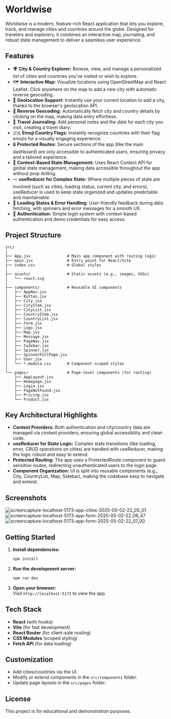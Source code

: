 # Worldwise

Worldwise is a modern, feature-rich React application that lets you explore, track, and manage cities and countries around the globe. Designed for travelers and explorers, it combines an interactive map, journaling, and robust state management to deliver a seamless user experience.

## Features

- 🌍 **City & Country Explorer:** Browse, view, and manage a personalized list of cities and countries you've visited or wish to explore.
- 🗺️ **Interactive Map:** Visualize locations using OpenStreetMap and React Leaflet. Click anywhere on the map to add a new city with automatic reverse geocoding.
- 📍 **Geolocation Support:** Instantly use your current location to add a city, thanks to the browser's geolocation API.
- 🔄 **Reverse Geocoding:** Automatically fetch city and country details by clicking on the map, making data entry effortless.
- 📝 **Travel Journaling:** Add personal notes and the date for each city you visit, creating a travel diary.
- 🇺🇳 **Emoji Country Flags:** Instantly recognize countries with their flag emojis for a visually engaging experience.
- 🔒 **Protected Routes:** Secure sections of the app (like the main dashboard) are only accessible to authenticated users, ensuring privacy and a tailored experience.
- 🧠 **Context-Based State Management:** Uses React Context API for global state management, making data accessible throughout the app without prop drilling.
- 🪢 **useReducer for Complex State:** Where multiple pieces of state are involved (such as cities, loading status, current city, and errors), useReducer is used to keep state organized and updates predictable and maintainable.
- 🚦 **Loading States & Error Handling:** User-friendly feedback during data fetching, with spinners and error messages for a smooth UX.
- 🔑 **Authentication:** Simple login system with context-based authentication and demo credentials for easy access.

## Project Structure

```
src/
│
├── App.jsx                # Main app component with routing logic
├── main.jsx               # Entry point for React/Vite
├── index.css              # Global styles
│
├── assets/                # Static assets (e.g., images, SVGs)
│   └── react.svg
│
├── components/            # Reusable UI components
│   ├── AppNav.jsx
│   ├── Button.jsx
│   ├── City.jsx
│   ├── CityItem.jsx
│   ├── CityList.jsx
│   ├── CountryItem.jsx
│   ├── CountryList.jsx
│   ├── Form.jsx
│   ├── Logo.jsx
│   ├── Map.jsx
│   ├── Message.jsx
│   ├── PageNav.jsx
│   ├── Sidebar.jsx
│   ├── Spinner.jsx
│   ├── SpinnerFullPage.jsx
│   ├── User.jsx
│   └── *.module.css       # Component-scoped styles
│
└── pages/                 # Page-level components (for routing)
    ├── AppLayout.jsx
    ├── Homepage.jsx
    ├── Login.jsx
    ├── PageNotFound.jsx
    ├── Pricing.jsx
    └── Product.jsx
```

## Key Architectural Highlights
- **Context Providers:** Both authentication and city/country data are managed via context providers, ensuring global accessibility and clean code.
- **useReducer for State Logic:** Complex state transitions (like loading, error, CRUD operations on cities) are handled with useReducer, making the logic robust and easy to extend.
- **Protected Routing:** The app uses a ProtectedRoute component to guard sensitive routes, redirecting unauthenticated users to the login page.
- **Component Organization:** UI is split into reusable components (e.g., City, CountryList, Map, Sidebar), making the codebase easy to navigate and extend.

## Screenshots

![screencapture-localhost-5173-app-cities-2025-05-02-22_05_01](https://github.com/user-attachments/assets/c4149a72-5d9c-41f9-a174-17870908d321)
![screencapture-localhost-5173-app-form-2025-05-02-22_06_47](https://github.com/user-attachments/assets/7b0a11a9-5e9d-4eb6-90ee-bcf80e19d85f)
![screencapture-localhost-5173-app-form-2025-05-02-22_07_00](https://github.com/user-attachments/assets/a2cf2eb2-e780-4d25-bcd0-f04ccf90a6d7)


## Getting Started

1. **Install dependencies:**
   ```bash
   npm install
   ```
2. **Run the development server:**
   ```bash
   npm run dev
   ```
3. **Open your browser:**  
   Visit `http://localhost:5173` to view the app.

## Tech Stack

- **React** (with hooks)
- **Vite** (for fast development)
- **React Router** (for client-side routing)
- **CSS Modules** (scoped styling)
- **Fetch API** (for data loading)

## Customization

- Add cities/countries via the UI.
- Modify or extend components in the `src/components` folder.
- Update page layouts in the `src/pages` folder.

## License

This project is for educational and demonstration purposes.
